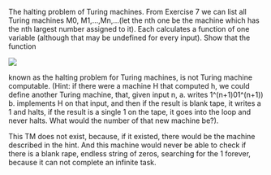 The halting problem of Turing machines.
From Exercise 7 we can list all Turing machines M0, M1,...,Mn,...(let the nth one be the machine which has the nth largest 
number assigned to it). Each calculates a function of one variable (although that may be undefined for every input). Show that 
the function 

<img src="http://latex.codecogs.com/gif.latex?h(m,n)=\left\{\begin{matrix} 0&if&M_{m}&halts&on&input&n\\1&if&otherwise\end{matrix}\right." border="0"/>

known as the halting problem for Turing machines, is not Turing machine computable. 
(Hint: if there were a machine H that computed h, we could define another Turing machine, that, 
given input n,
a. writes 1^(n+1)01^(n+1))
b. implements H on that input, and then
   if the result is blank tape, it writes a 1 and halts,
   if the result is a single 1 on the tape, it goes into the loop and never halts.
What would the number of that new machine be?).

This TM does not exist, because, if it existed, there would be the machine described in the hint. And this machine would never 
be able to check if there is a blank rape, endless string of zeros, searching for the 1 forever, because it can not complete 
an infinite task. 

